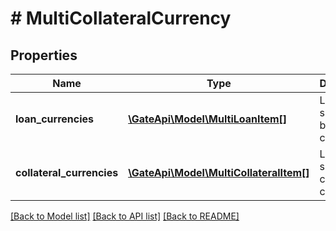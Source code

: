 # # MultiCollateralCurrency

## Properties

Name | Type | Description | Notes
------------ | ------------- | ------------- | -------------
**loan_currencies** | [**\GateApi\Model\MultiLoanItem[]**](MultiLoanItem.md) | List of supported borrowing currencies. | [optional] 
**collateral_currencies** | [**\GateApi\Model\MultiCollateralItem[]**](MultiCollateralItem.md) | List of supported collateral currencies. | [optional] 

[[Back to Model list]](../../README.md#documentation-for-models) [[Back to API list]](../../README.md#documentation-for-api-endpoints) [[Back to README]](../../README.md)
